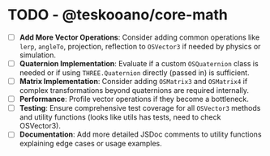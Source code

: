 # TODO - @teskooano/core-math

- [ ] **Add More Vector Operations**: Consider adding common operations like `lerp`, `angleTo`, projection, reflection to `OSVector3` if needed by physics or simulation.
- [ ] **Quaternion Implementation**: Evaluate if a custom `OSQuaternion` class is needed or if using `THREE.Quaternion` directly (passed in) is sufficient.
- [ ] **Matrix Implementation**: Consider adding `OSMatrix3` and `OSMatrix4` if complex transformations beyond quaternions are required internally.
- [ ] **Performance**: Profile vector operations if they become a bottleneck.
- [ ] **Testing**: Ensure comprehensive test coverage for all `OSVector3` methods and utility functions (looks like utils has tests, need to check OSVector3).
- [ ] **Documentation**: Add more detailed JSDoc comments to utility functions explaining edge cases or usage examples.
